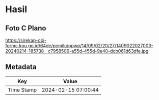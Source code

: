 # Hasil

## Foto C Plano

https://sirekap-obj-formc.kpu.go.id/64de/pemilu/ppwp/14/09/02/20/27/1409022027003-20240214-185738--c7958509-a55d-455d-9e40-dcb061d63dfe.jpg


## Metadata

| Key        | Value               |
| ---------- | ------------------- |
| Time Stamp | 2024-02-15 07:00:44 |



